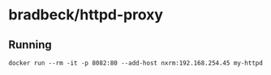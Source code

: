 # bradbeck/httpd-proxy

## Running
```
docker run --rm -it -p 8082:80 --add-host nxrm:192.168.254.45 my-httpd
```
